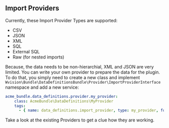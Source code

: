 ## Import Providers
Currently, these Import Provider Types are supported:

 - CSV
 - JSON
 - XML
 - SQL
 - External SQL
 - Raw (for nested imports)

Because, the data needs to be non-hierarchial, XML and JSON are very limited. You can write your own provider to prepare the data for the plugin. To do that, you simply
need to create a new class and implement ```Wvision\Bundle\DataDefinitionsBundle\Provider\ImportProviderInterface``` namespace and add a new service:

```yml
acme_bundle.data_definitions.provider.my_provider:
    class: AcmeBundle\DataDefinitions\MyProvider
    tags:
      - { name: data_definitions.import_provider, type: my_provider, form-type: AcmeBundle\Form\Type\MyProviderType }
```

Take a look at the existing Providers to get a clue how they are working.
